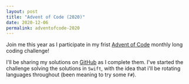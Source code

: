 ```yaml
---
layout: post
title: "Advent of Code (2020)"
date: 2020-12-06
permalink: adventofcode-2020
---
```

<!-- ![1.png]({{site.url}}/assets/resources-adventofcode-2020/1.png) -->

Join me this year as I participate in my frist [Advent of Code](adventofcode.com) monthly long coding challenge!

I'll be sharing my solutions on [GitHub](https://github.com/joshspicer/adventofcode2020) as I complete them.  I've started the challenge solving the solutions in `Swift`, with the idea that i'll be rotating languages throughout (been meaning to try some `F#`).
